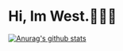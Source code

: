 # Hi, Im West.👨🏼‍💻

[![Anurag's github stats](https://github-readme-stats.vercel.app/api?username=wesrt)](https://github.com/anuraghazra/github-readme-stats)
